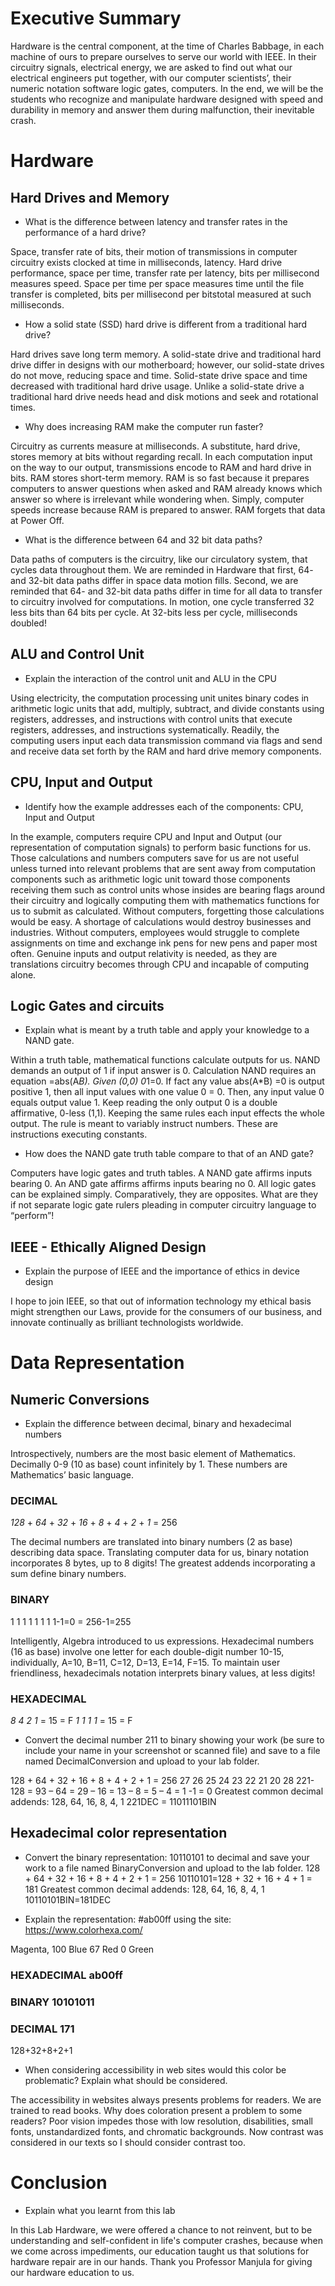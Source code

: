 # Executive Summary

Hardware is the central component, at the time of Charles Babbage, in each machine of ours to prepare ourselves to serve our world with IEEE. In their circuitry signals, electrical energy, we are asked to find out what our electrical engineers put together, with our computer scientists’, their numeric notation software logic gates, computers. In the end, we will be the students who recognize and manipulate hardware designed with speed and durability in memory and answer them during malfunction, their inevitable crash.

# Hardware

## Hard Drives and Memory

* What is the difference between latency and transfer rates in the performance of a hard drive?

Space, transfer rate of bits, their motion of transmissions in computer circuitry exists clocked at time in milliseconds, latency. Hard drive performance, space per time, transfer rate per latency, bits per millisecond measures speed. Space per time per space measures time until the file transfer is completed, bits per millisecond per bitstotal measured at such milliseconds.

* How a solid state (SSD) hard drive is different from a traditional hard drive?

Hard drives save long term memory. A solid-state drive and traditional hard drive differ in designs with our motherboard; however, our solid-state drives do not move, reducing space and time. Solid-state drive space and time decreased with traditional hard drive usage. Unlike a solid-state drive a traditional hard drive needs head and disk motions and seek and rotational times. 


* Why does increasing RAM make the computer run faster?

Circuitry as currents measure at milliseconds. A substitute, hard drive, stores memory at bits without regarding recall. In each computation input on the way to our output, transmissions encode to RAM and hard drive in bits. RAM stores short-term memory. RAM is so fast because it prepares computers to answer questions when asked and RAM already knows which answer so where is irrelevant while wondering when. Simply, computer speeds increase because RAM is prepared to answer. RAM forgets that data at Power Off.

* What is the difference between 64 and 32 bit data paths?

Data paths of computers is the circuitry, like our circulatory system, that cycles data throughout them. We are reminded in Hardware that first, 64- and 32-bit data paths differ in space data motion fills. Second, we are reminded that 64- and 32-bit data paths differ in time for all data to transfer to circuitry involved for computations. In motion, one cycle transferred 32 less bits than 64 bits per cycle. At 32-bits less per cycle, milliseconds doubled! 

## ALU and Control Unit

* Explain the interaction of the control unit and ALU in the CPU

Using electricity, the computation processing unit unites binary codes in arithmetic logic units that add, multiply, subtract, and divide constants using registers, addresses, and instructions with control units that execute registers, addresses, and instructions systematically. Readily, the computing users input each data transmission command via flags and send and receive data set forth by the RAM and hard drive memory components.

## CPU, Input and Output

* Identify how the example addresses each of the components: CPU, Input and Output

In the example, computers require CPU and Input and Output (our representation of computation signals) to perform basic functions for us. Those calculations and numbers computers save for us are not useful unless turned into relevant problems that are sent away from computation components such as arithmetic logic unit toward those components receiving them such as control units whose insides are bearing flags around their circuitry and logically computing them with mathematics functions for us to submit as calculated. Without computers, forgetting those calculations would be easy. A shortage of calculations would destroy businesses and industries. Without computers, employees would struggle to complete assignments on time and exchange ink pens for new pens and paper most often. Genuine inputs and output relativity is needed, as they are translations circuitry becomes through CPU and incapable of computing alone.

## Logic Gates and circuits

* Explain what is meant by a truth table and apply your knowledge to a NAND gate.

Within a truth table, mathematical functions calculate outputs for us. NAND demands an output of 1 if input answer is 0. Calculation NAND requires an equation  =abs(A*B). Given (0,0) 0*1=0. If fact any value abs(A*B) =0 is output positive 1, then all input values with one value 0 = 0. Then, any input value 0 equals output value 1. Keep reading the only output 0 is a double affirmative, 0-less (1,1). Keeping the same rules each input effects the whole output. The rule is meant to variably instruct numbers. These are instructions executing constants.

* How does the NAND gate truth table compare to that of an AND gate?

Computers have logic gates and truth tables. A NAND gate affirms inputs bearing 0. An AND gate affirms affirms inputs bearing no 0. All logic gates can be explained simply. Comparatively, they are opposites. What are they if not separate logic gate rulers pleading in computer circuitry language to “perform”!

## IEEE - Ethically Aligned Design

* Explain the purpose of IEEE and the importance of ethics in device design

I hope to join IEEE, so that out of information technology my ethical basis might strengthen our Laws, provide for the consumers of our business, and innovate continually as brilliant technologists worldwide.

# Data Representation

## Numeric Conversions

* Explain the difference between decimal, binary and hexadecimal numbers

Introspectively, numbers are the most basic element of Mathematics. Decimally 0-9 (10 as base) count infinitely by 1. These numbers are Mathematics’ basic language. 

### DECIMAL
_128_ + _64_  +  _32_  +  _16_  +  _8_  +  _4_  +  _2_  + _1_  = 256

The decimal numbers are translated into binary numbers (2 as base) describing data space. Translating computer data for us, binary notation incorporates 8 bytes, up to 8 digits! The greatest addends incorporating a sum define binary numbers. 

### BINARY
1	1	1	1	1	1	1	1-1=0 	= 256-1=255

Intelligently, Algebra introduced to us expressions. Hexadecimal numbers (16 as base) involve one letter for each double-digit number 10-15, individually, A=10, B=11, C=12, D=13, E=14, F=15. To maintain user friendliness, hexadecimals notation interprets binary values, at less digits!

### HEXADECIMAL
_8_ _4_ _2_ _1_ = 15 = F
_1_ _1_ _1_ _1_ = 15 = F

* Convert the decimal number 211 to binary showing your work (be sure to include your name in your screenshot or scanned file) and save to a file named DecimalConversion and upload to your lab folder.

128 + 64  +  32  +  16  +  8  +  4  +  2  + 1  = 256	  27       26      25        24     23     22     21    20       28
221- 128 = 93 – 64 = 29 – 16 = 13 – 8 = 5 – 4 = 1 -1 = 0
Greatest common decimal addends: 128, 64, 16, 8, 4, 1
221DEC = 11011101BIN

## Hexadecimal color representation

* Convert the binary representation: 10110101 to decimal and save your work to a file named BinaryConversion and upload to the lab folder.
128 + 64  +  32  +  16  +  8  +  4  +  2  + 1  = 256
10110101=128 + 32 + 16 + 4 + 1 = 181
Greatest common decimal addends: 128, 64, 16, 8, 4, 1
10110101BIN=181DEC

* Explain the representation: #ab00ff using the site: https://www.colorhexa.com/

Magenta, 100 Blue 67 Red 0 Green

### HEXADECIMAL ab00ff
### BINARY 10101011
### DECIMAL 171
128+32+8+2+1

* When considering accessibility in web sites would this color be problematic? Explain what should be considered.

The accessibility in websites always presents problems for readers. We are trained to read books. Why does coloration present a problem to some readers? Poor vision impedes those with low resolution, disabilities, small fonts, unstandardized fonts, and chromatic backgrounds. Now contrast was considered in our texts so I should consider contrast too.

# Conclusion

* Explain what you learnt from this lab

In this Lab Hardware, we were offered a chance to not reinvent, but to be understanding and self-confident in life's computer crashes, because when we come across impediments, our education taught us that solutions for hardware repair are in our hands. Thank you Professor Manjula for giving our hardware education to us.
